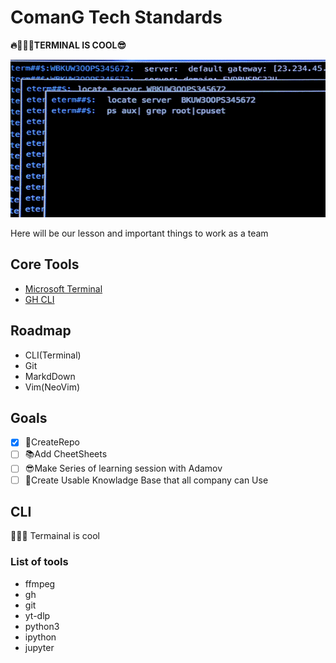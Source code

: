 # ComanG Tech Standards

**🔥👩🏻‍💻TERMINAL IS COOL😎**

![Terminal is cool](./res/TermC.webp)


Here will be our lesson and important things to work as a team


## Core Tools

- [Microsoft Terminal](https://learn.microsoft.com/en-us/windows/terminal/install)
- [GH CLI](https://cli.github.com/)

## Roadmap

- CLI(Terminal)
- Git
- MarkdDown
- Vim(NeoVim)

## Goals

- [x] 🥇CreateRepo
- [ ] 📚Add CheetSheets
- [ ] 😎Make Series of learning session with Adamov
- [ ] 🐸Create Usable Knowladge Base that all company can Use

## CLI

👩🏻‍💻 Termainal is cool

### List of tools

- ffmpeg
- gh
- git
- yt-dlp
- python3
- ipython
- jupyter


